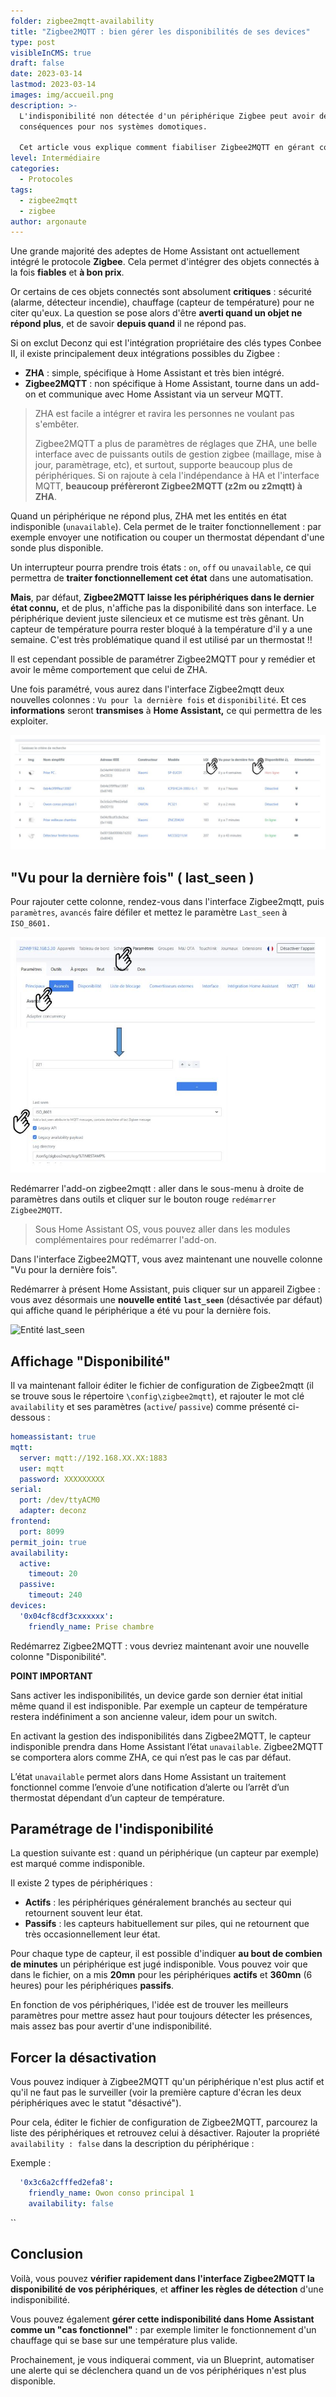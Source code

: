 ```yaml
---
folder: zigbee2mqtt-availability
title: "Zigbee2MQTT : bien gérer les disponibilités de ses devices"
type: post
visibleInCMS: true
draft: false
date: 2023-03-14
lastmod: 2023-03-14
images: img/accueil.png
description: >-
  L'indisponibilité non détectée d'un périphérique Zigbee peut avoir de graves
  conséquences pour nos systèmes domotiques.

  Cet article vous explique comment fiabiliser Zigbee2MQTT en gérant correctement la surveillance des objets connectés. 
level: Intermédiaire
categories:
  - Protocoles
tags:
  - zigbee2mqtt
  - zigbee
author: argonaute
---
```

Une grande majorité des adeptes de Home Assistant ont actuellement intégré le protocole **Zigbee**. Cela permet d'intégrer des objets connectés à la fois **fiables** et **à bon prix**.

Or certains de ces objets connectés sont absolument **critiques** : sécurité (alarme, détecteur incendie), chauffage (capteur de température) pour ne citer qu'eux.
La question se pose alors d'être **averti quand un objet ne répond plus**, et de savoir **depuis quand** il ne répond pas.

Si on exclut Deconz qui est l'intégration propriétaire des clés types Conbee II, il existe principalement deux intégrations possibles du Zigbee : 

* **ZHA** : simple, spécifique à Home Assistant et très bien intégré.
* **Zigbee2MQTT** : non spécifique à Home Assistant, tourne dans un add-on et communique avec Home Assistant via un serveur MQTT.

> ZHA est facile a intégrer et ravira les personnes ne voulant pas s'embêter.
>
> Zigbee2MQTT a plus de paramètres de réglages que ZHA, une belle interface avec de puissants outils de gestion zigbee (maillage, mise à jour, paramètrage, etc), et surtout, supporte beaucoup plus de périphériques. Si on rajoute à cela l'indépendance à HA et l'interface MQTT, **beaucoup préfèreront Zigbee2MQTT (z2m ou z2mqtt) à ZHA**.

Quand un périphérique ne répond plus, ZHA met les entités en état indisponible (`unavailable`). 
Cela permet de le traiter fonctionnellement : par exemple envoyer une notification ou couper un thermostat dépendant d'une sonde plus disponible.

Un interrupteur pourra prendre trois états : `on`, `off` ou `unavailable`, ce qui permettra de **traiter fonctionnellement cet état** dans une automatisation.

**Mais**, par défaut, **Zigbee2MQTT laisse les périphériques dans le dernier état connu,** et de plus, n'affiche pas la disponibilité dans son interface. Le périphérique devient juste silencieux et ce mutisme est très gênant.
Un capteur de température pourra rester bloqué à la température d'il y a une semaine. C'est très problématique quand il est utilisé par un thermostat !!

Il est cependant possible de paramétrer Zigbee2MQTT pour y remédier et avoir le même comportement que celui de ZHA.

Une fois paramétré, vous aurez dans l'interface Zigbee2mqtt deux nouvelles colonnes : `Vu pour la dernière fois` et `disponibilité`.
Et ces **informations** seront **transmises** à **Home Assistant,** ce qui permettra de les exploiter.

![Interface Zigbee2mqtt](img/interface-zigbee2mqtt.jpg "Zigbee2MQTT - liste des devices et leurs disponibilité")

## "Vu pour la dernière fois" ( last_seen )

Pour rajouter cette colonne, rendez-vous dans l'interface Zigbee2mqtt, puis `paramètres`, `avancés` faire défiler et mettez le paramètre `Last_seen` à `ISO_8601.`

![Activer last_seen](img/activer-last_seen.jpg "Activer « last_seen »")

Redémarrer l'add-on zigbee2mqtt : aller dans le sous-menu à droite de paramètres dans outils et cliquer sur le bouton rouge `redémarrer Zigbee2MQTT`. 

> Sous Home Assistant OS, vous pouvez aller dans les modules complémentaires pour redémarrer l'add-on.

Dans l'interface Zigbee2MQTT, vous avez maintenant une nouvelle colonne "Vu pour la dernière fois".

Redémarrer à présent Home Assistant, puis cliquer sur un appareil Zigbee : vous avez désormais une **nouvelle entité** **`last_seen`** (désactivée par défaut) qui affiche quand le périphérique a été vu pour la dernière fois.

![Entité last_seen](img/entité-last_seen.jpg "Nouvelle entité last_seen")

## Affichage "Disponibilité"

Il va maintenant falloir éditer le fichier de configuration de Zigbee2mqtt (il se trouve sous le répertoire `\config\zigbee2mqtt`), et rajouter le mot clé `availability` et ses paramètres (`active`/ `passive`) comme présenté ci-dessous :

```yaml
homeassistant: true
mqtt:
  server: mqtt://192.168.XX.XX:1883
  user: mqtt
  password: XXXXXXXXX
serial:
  port: /dev/ttyACM0
  adapter: deconz
frontend:
  port: 8099
permit_join: true
availability:
  active:
    timeout: 20
  passive:
    timeout: 240
devices:
  '0x04cf8cdf3cxxxxxx':
    friendly_name: Prise chambre
```

Redémarrez Zigbee2MQTT : vous devriez maintenant avoir une nouvelle colonne "Disponibilité".

**POINT IMPORTANT**

Sans activer les indisponibilités, un device garde son dernier état initial même quand il est indisponible. Par exemple un capteur de température restera indéfiniment a son ancienne valeur, idem pour un switch.

En activant la gestion des indisponibilités dans Zigbee2MQTT, le capteur indisponible prendra dans Home Assistant l’état `unavailable`. Zigbee2MQTT se comportera alors comme ZHA, ce qui n’est pas le cas par défaut.

L’état `unavailable` permet alors dans Home Assistant un traitement fonctionnel comme l’envoie d’une notification d’alerte ou l’arrêt d’un thermostat dépendant d’un capteur de température.

## Paramétrage de l'indisponibilité

La question suivante est : quand un périphérique (un capteur par exemple) est marqué comme indisponible.

Il existe 2 types de périphériques : 

* **Actifs** : les périphériques généralement branchés au secteur qui retournent souvent leur état.
* **Passifs** : les capteurs habituellement sur piles, qui ne retournent que très occasionnellement leur état.

Pour chaque type de capteur, il est possible d'indiquer **au bout de combien de minutes** un périphérique est jugé indisponible.
Vous pouvez voir que dans le fichier, on a mis **20mn** pour les périphériques **actifs** et **360mn** (6 heures) pour les périphériques **passifs**.

En fonction de vos périphériques, l'idée est de trouver les meilleurs paramètres pour mettre assez haut pour toujours détecter les présences, mais assez bas pour avertir d'une indisponibilité.

## Forcer la désactivation

Vous pouvez indiquer à Zigbee2MQTT qu'un périphérique n'est plus actif et qu'il ne faut pas le surveiller (voir la première capture d'écran les deux périphériques avec le statut "désactivé").

Pour cela, éditer le fichier de configuration de Zigbee2MQTT, parcourez la liste des périphériques et retrouvez celui à désactiver.
Rajouter la propriété `availability : false`  dans la description du périphérique :

Exemple :

```yaml
  '0x3c6a2cfffed2efa8':
    friendly_name: Owon conso principal 1
    availability: false
```

``

## Conclusion

Voilà, vous pouvez **vérifier rapidement dans l'interface Zigbee2MQTT la disponibilité de vos périphériques**, et **affiner les règles de détection** d'une indisponibilité. 

Vous pouvez également **gérer cette indisponibilité dans Home Assistant comme un "cas fonctionnel"** : par exemple limiter le fonctionnement d'un chauffage qui se base sur une température plus valide.

Prochainement, je vous indiquerai comment, via un Blueprint, automatiser une alerte qui se déclenchera quand un de vos périphériques n'est plus disponible.